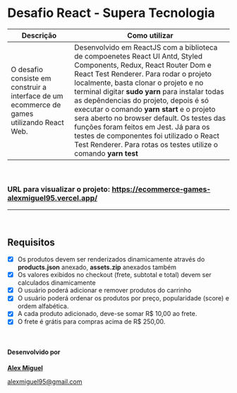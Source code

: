 # Desafio React - Supera Tecnologia

|   Descrição	|   Como utilizar 	|
|---	|---	|
| O desafio consiste em construir a interface de um ecommerce de games utilizando React Web. |  Desenvolvido em ReactJS com a biblioteca de compoenetes React UI Antd, Styled Components, Redux, React Router Dom e React Test Renderer. Para rodar o projeto localmente, basta clonar o projeto e no terminal digitar **sudo yarn** para instalar todas as depêndencias do projeto, depois é só executar o comando **yarn start** e o projeto sera aberto no browser default. Os testes das funções foram feitos em Jest. Já para os testes de componentes foi utilizado o React Test Renderer. Para rotas os testes utilize o comando **yarn test** |

&nbsp; 
###  URL para visualizar o projeto: https://ecommerce-games-alexmiguel95.vercel.app/
---
&nbsp; 
## Requisitos

- [X] Os produtos devem ser renderizados dinamicamente através do **products.json** anexado, **assets.zip** anexados também
- [X] Os valores exibidos no checkout (frete, subtotal e total) devem ser calculados dinamicamente
- [X] O usuário poderá adicionar e remover produtos do carrinho
- [X] O usuário poderá ordenar os produtos por preço, popularidade (score) e ordem alfabética.
- [X] A cada produto adicionado, deve-se somar R$ 10,00 ao frete.
- [X] O frete é grátis para compras acima de R$ 250,00.

&nbsp;
#### Desenvolvido por 
**[Alex Miguel](https://www.linkedin.com/in/alexmiguel95/)**

alexmiguel95@gmail.com